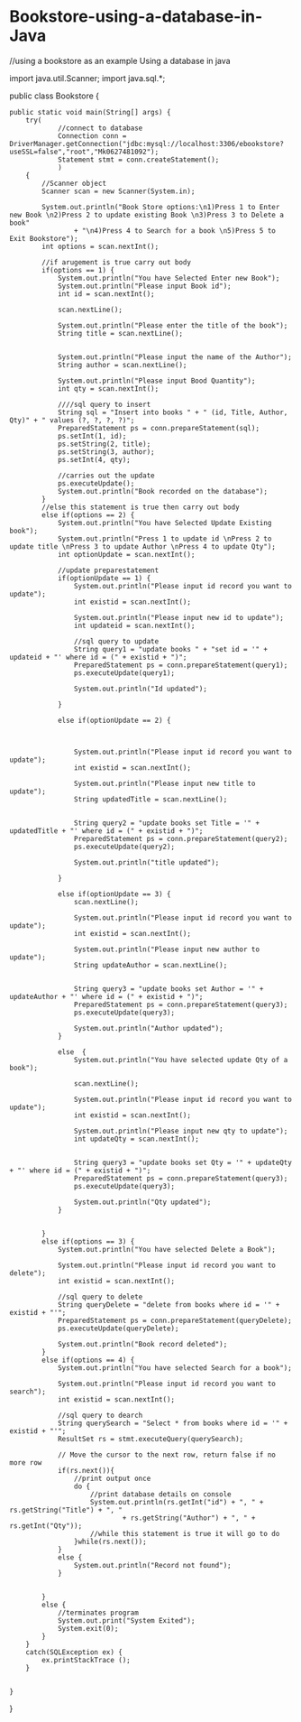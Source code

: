 # Bookstore-using-a-database-in-Java
//using a bookstore as an example
Using a database in java

import java.util.Scanner;
import java.sql.*;
 
public class Bookstore {
 
    public static void main(String[] args) {
        try(
                //connect to database
                Connection conn = DriverManager.getConnection("jdbc:mysql://localhost:3306/ebookstore?useSSL=false","root","Mk0627481092");
                Statement stmt = conn.createStatement();
                )
        {
            //Scanner object
            Scanner scan = new Scanner(System.in);
             
            System.out.println("Book Store options:\n1)Press 1 to Enter new Book \n2)Press 2 to update existing Book \n3)Press 3 to Delete a book"
                    + "\n4)Press 4 to Search for a book \n5)Press 5 to Exit Bookstore");
            int options = scan.nextInt();
             
            //if arugement is true carry out body
            if(options == 1) {
                System.out.println("You have Selected Enter new Book");
                System.out.println("Please input Book id");
                int id = scan.nextInt();
                 
                scan.nextLine();
                 
                System.out.println("Please enter the title of the book");
                String title = scan.nextLine();
                 
                 
                System.out.println("Please input the name of the Author");
                String author = scan.nextLine();
                 
                System.out.println("Please input Bood Quantity");
                int qty = scan.nextInt();
                 
                ////sql query to insert
                String sql = "Insert into books " + " (id, Title, Author, Qty)" + " values (?, ?, ?, ?)";
                PreparedStatement ps = conn.prepareStatement(sql);
                ps.setInt(1, id);
                ps.setString(2, title);
                ps.setString(3, author);
                ps.setInt(4, qty);
                 
                //carries out the update
                ps.executeUpdate();
                System.out.println("Book recorded on the database");
            }
            //else this statement is true then carry out body
            else if(options == 2) {
                System.out.println("You have Selected Update Existing book");
                System.out.println("Press 1 to update id \nPress 2 to update title \nPress 3 to update Author \nPress 4 to update Qty");
                int optionUpdate = scan.nextInt();
                 
                //update preparestatement
                if(optionUpdate == 1) {
                    System.out.println("Please input id record you want to update");
                    int existid = scan.nextInt();
                     
                    System.out.println("Please input new id to update");
                    int updateid = scan.nextInt();
                     
                    //sql query to update
                    String query1 = "update books " + "set id = '" + updateid + "' where id = (" + existid + ")";
                    PreparedStatement ps = conn.prepareStatement(query1);
                    ps.executeUpdate(query1);
                     
                    System.out.println("Id updated");
                     
                }
                 
                else if(optionUpdate == 2) {
                     
                     
                     
                    System.out.println("Please input id record you want to update");
                    int existid = scan.nextInt();
                     
                    System.out.println("Please input new title to update");
                    String updatedTitle = scan.nextLine();
                     
                     
                    String query2 = "update books set Title = '" + updatedTitle + "' where id = (" + existid + ")";
                    PreparedStatement ps = conn.prepareStatement(query2);
                    ps.executeUpdate(query2);
                     
                    System.out.println("title updated");
                     
                }
                 
                else if(optionUpdate == 3) {
                    scan.nextLine();
                     
                    System.out.println("Please input id record you want to update");
                    int existid = scan.nextInt();
                     
                    System.out.println("Please input new author to update");
                    String updateAuthor = scan.nextLine();
                     
                     
                    String query3 = "update books set Author = '" + updateAuthor + "' where id = (" + existid + ")";
                    PreparedStatement ps = conn.prepareStatement(query3);
                    ps.executeUpdate(query3);
                     
                    System.out.println("Author updated");
                }
                 
                else  {
                    System.out.println("You have selected update Qty of a book");
                     
                    scan.nextLine();
                     
                    System.out.println("Please input id record you want to update");
                    int existid = scan.nextInt();
                     
                    System.out.println("Please input new qty to update");
                    int updateQty = scan.nextInt();
                     
                     
                    String query3 = "update books set Qty = '" + updateQty + "' where id = (" + existid + ")";
                    PreparedStatement ps = conn.prepareStatement(query3);
                    ps.executeUpdate(query3);
                     
                    System.out.println("Qty updated");
                }
                 
                 
            }
            else if(options == 3) {
                System.out.println("You have selected Delete a Book");
                 
                System.out.println("Please input id record you want to delete");
                int existid = scan.nextInt();
                 
                //sql query to delete
                String queryDelete = "delete from books where id = '" + existid + "'";
                PreparedStatement ps = conn.prepareStatement(queryDelete);
                ps.executeUpdate(queryDelete);
                 
                System.out.println("Book record deleted");
            }
            else if(options == 4) {
                System.out.println("You have selected Search for a book");
                 
                System.out.println("Please input id record you want to search");
                int existid = scan.nextInt();
                 
                //sql query to dearch
                String querySearch = "Select * from books where id = '" + existid + "'";
                ResultSet rs = stmt.executeQuery(querySearch);
                 
                // Move the cursor to the next row, return false if no more row
                if(rs.next()){
                    //print output once
                    do {
                        //print database details on console
                        System.out.println(rs.getInt("id") + ", " + rs.getString("Title") + ", "
                                + rs.getString("Author") + ", " + rs.getInt("Qty"));
                        //while this statement is true it will go to do
                    }while(rs.next());
                }
                else {
                    System.out.println("Record not found");
                }
                 
                 
            }
            else {
                //terminates program
                System.out.print("System Exited");
                System.exit(0);
            }
        }
        catch(SQLException ex) {
            ex.printStackTrace ();
        }
         
     
    }
 
}
